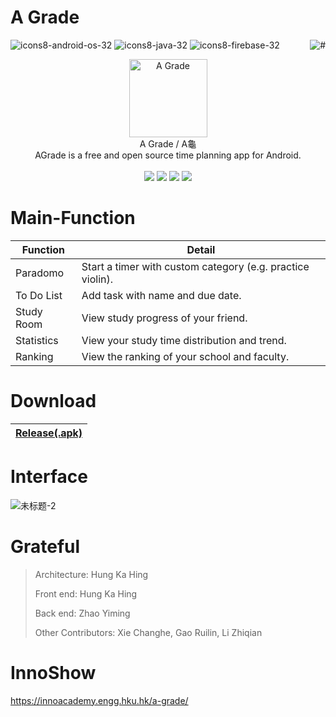 # A Grade
![icons8-android-os-32](https://user-images.githubusercontent.com/78750074/222112649-9c0981bf-80cb-4ba8-aae5-5163ab4ee5dd.png)
![icons8-java-32](https://user-images.githubusercontent.com/78750074/222112419-7dab5709-9692-440f-8176-5bcf3107cc74.png)
![icons8-firebase-32](https://user-images.githubusercontent.com/78750074/222112155-1c26e50a-f1e7-4ad0-9887-544fdf6348b9.png)
<img src="https://user-images.githubusercontent.com/78750074/222115510-b5cf5cec-afad-4bdc-9a91-58b5478a2de8.svg" alt="#" align="right">

<div align="center">
<img width="125" height="125" src="https://user-images.githubusercontent.com/78750074/208642882-308cb7e4-978a-43cf-9bbc-294e4b60e803.png" alt="A Grade"/>
<br/>
A Grade / A龜
<br/>
AGrade is a free and open source time planning app for Android.
<br/><br/>
</div>

<div align="center">
<a href="#Main-Function"><img src="https://user-images.githubusercontent.com/78750074/222326684-4838d588-d476-46fa-89ac-523c56ffdaef.svg" /></a>
<a href="#Download"><img src="https://user-images.githubusercontent.com/78750074/222326784-c51ce60b-4074-4b8e-abd8-d2f5f5d15b2d.svg" /></a>
<a href="#Interface"><img src="https://user-images.githubusercontent.com/78750074/222326824-4b25e215-223d-413d-9ae7-e111aa160871.svg" /></a>
<a href="#Grateful"><img src="https://user-images.githubusercontent.com/78750074/222326858-140851dd-0d20-4241-bd17-6ffd9185f3b0.svg" /></a>
</div>
 
# Main-Function

Function|Detail
--|--|
Paradomo|Start a timer with custom category (e.g. practice violin).
To Do List|Add task with name and due date.
Study Room|View study progress of your friend.
Statistics|View your study time distribution and trend.
Ranking|View the ranking of your school and faculty.

# Download

[Release(.apk)](https://github.com/Henryyy-Hung/HKU-COMP3330-AGrade/raw/master/app/release/app-release.apk)|
--------------------------------------------------------|

# Interface

![未标题-2](https://user-images.githubusercontent.com/78750074/208655360-2ae164ab-93da-4f8f-be43-f83d8df22825.png)


# Grateful

>Architecture: Hung Ka Hing
>
>Front end: Hung Ka Hing
>
>Back end: Zhao Yiming
>
>Other Contributors: Xie Changhe, Gao Ruilin, Li Zhiqian

# InnoShow

https://innoacademy.engg.hku.hk/a-grade/

